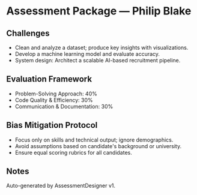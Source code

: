 # Assessment Package — Philip Blake

## Challenges
- Clean and analyze a dataset; produce key insights with visualizations.
- Develop a machine learning model and evaluate accuracy.
- System design: Architect a scalable AI-based recruitment pipeline.

## Evaluation Framework
- Problem-Solving Approach: 40%
- Code Quality & Efficiency: 30%
- Communication & Documentation: 30%

## Bias Mitigation Protocol
- Focus only on skills and technical output; ignore demographics.
- Avoid assumptions based on candidate's background or university.
- Ensure equal scoring rubrics for all candidates.

## Notes
Auto-generated by AssessmentDesigner v1.